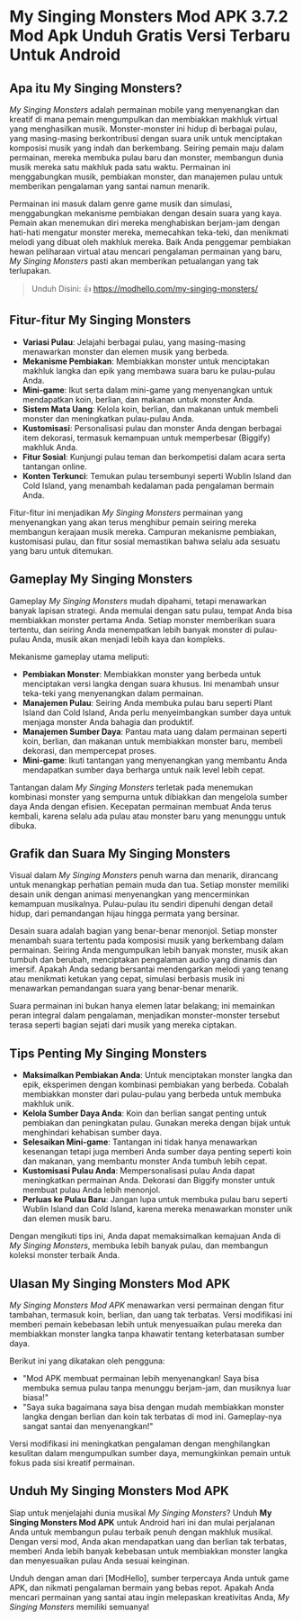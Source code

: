 # My Singing Monsters Mod APK 3.7.2 Mod Apk Unduh Gratis Versi Terbaru Untuk Android 

## Apa itu My Singing Monsters?

*My Singing Monsters* adalah permainan mobile yang menyenangkan dan kreatif di mana pemain mengumpulkan dan membiakkan makhluk virtual yang menghasilkan musik. Monster-monster ini hidup di berbagai pulau, yang masing-masing berkontribusi dengan suara unik untuk menciptakan komposisi musik yang indah dan berkembang. Seiring pemain maju dalam permainan, mereka membuka pulau baru dan monster, membangun dunia musik mereka satu makhluk pada satu waktu. Permainan ini menggabungkan musik, pembiakan monster, dan manajemen pulau untuk memberikan pengalaman yang santai namun menarik.

Permainan ini masuk dalam genre game musik dan simulasi, menggabungkan mekanisme pembiakan dengan desain suara yang kaya. Pemain akan menemukan diri mereka menghabiskan berjam-jam dengan hati-hati mengatur monster mereka, memecahkan teka-teki, dan menikmati melodi yang dibuat oleh makhluk mereka. Baik Anda penggemar pembiakan hewan peliharaan virtual atau mencari pengalaman permainan yang baru, *My Singing Monsters* pasti akan memberikan petualangan yang tak terlupakan.

>Unduh Disini: 👍 https://modhello.com/my-singing-monsters/

## Fitur-fitur My Singing Monsters

- **Variasi Pulau**: Jelajahi berbagai pulau, yang masing-masing menawarkan monster dan elemen musik yang berbeda.
- **Mekanisme Pembiakan**: Membiakkan monster untuk menciptakan makhluk langka dan epik yang membawa suara baru ke pulau-pulau Anda.
- **Mini-game**: Ikut serta dalam mini-game yang menyenangkan untuk mendapatkan koin, berlian, dan makanan untuk monster Anda.
- **Sistem Mata Uang**: Kelola koin, berlian, dan makanan untuk membeli monster dan meningkatkan pulau-pulau Anda.
- **Kustomisasi**: Personalisasi pulau dan monster Anda dengan berbagai item dekorasi, termasuk kemampuan untuk memperbesar (Biggify) makhluk Anda.
- **Fitur Sosial**: Kunjungi pulau teman dan berkompetisi dalam acara serta tantangan online.
- **Konten Terkunci**: Temukan pulau tersembunyi seperti Wublin Island dan Cold Island, yang menambah kedalaman pada pengalaman bermain Anda.

Fitur-fitur ini menjadikan *My Singing Monsters* permainan yang menyenangkan yang akan terus menghibur pemain seiring mereka membangun kerajaan musik mereka. Campuran mekanisme pembiakan, kustomisasi pulau, dan fitur sosial memastikan bahwa selalu ada sesuatu yang baru untuk ditemukan.

## Gameplay My Singing Monsters

Gameplay *My Singing Monsters* mudah dipahami, tetapi menawarkan banyak lapisan strategi. Anda memulai dengan satu pulau, tempat Anda bisa membiakkan monster pertama Anda. Setiap monster memberikan suara tertentu, dan seiring Anda menempatkan lebih banyak monster di pulau-pulau Anda, musik akan menjadi lebih kaya dan kompleks.

Mekanisme gameplay utama meliputi:
- **Pembiakan Monster**: Membiakkan monster yang berbeda untuk menciptakan versi langka dengan suara khusus. Ini menambah unsur teka-teki yang menyenangkan dalam permainan.
- **Manajemen Pulau**: Seiring Anda membuka pulau baru seperti Plant Island dan Cold Island, Anda perlu menyeimbangkan sumber daya untuk menjaga monster Anda bahagia dan produktif.
- **Manajemen Sumber Daya**: Pantau mata uang dalam permainan seperti koin, berlian, dan makanan untuk membiakkan monster baru, membeli dekorasi, dan mempercepat proses.
- **Mini-game**: Ikuti tantangan yang menyenangkan yang membantu Anda mendapatkan sumber daya berharga untuk naik level lebih cepat.

Tantangan dalam *My Singing Monsters* terletak pada menemukan kombinasi monster yang sempurna untuk dibiakkan dan mengelola sumber daya Anda dengan efisien. Kecepatan permainan membuat Anda terus kembali, karena selalu ada pulau atau monster baru yang menunggu untuk dibuka.

## Grafik dan Suara My Singing Monsters

Visual dalam *My Singing Monsters* penuh warna dan menarik, dirancang untuk menangkap perhatian pemain muda dan tua. Setiap monster memiliki desain unik dengan animasi menyenangkan yang mencerminkan kemampuan musikalnya. Pulau-pulau itu sendiri dipenuhi dengan detail hidup, dari pemandangan hijau hingga permata yang bersinar.

Desain suara adalah bagian yang benar-benar menonjol. Setiap monster menambah suara tertentu pada komposisi musik yang berkembang dalam permainan. Seiring Anda mengumpulkan lebih banyak monster, musik akan tumbuh dan berubah, menciptakan pengalaman audio yang dinamis dan imersif. Apakah Anda sedang bersantai mendengarkan melodi yang tenang atau menikmati ketukan yang cepat, simulasi berbasis musik ini menawarkan pemandangan suara yang benar-benar menarik.

Suara permainan ini bukan hanya elemen latar belakang; ini memainkan peran integral dalam pengalaman, menjadikan monster-monster tersebut terasa seperti bagian sejati dari musik yang mereka ciptakan.

## Tips Penting My Singing Monsters

- **Maksimalkan Pembiakan Anda**: Untuk menciptakan monster langka dan epik, eksperimen dengan kombinasi pembiakan yang berbeda. Cobalah membiakkan monster dari pulau-pulau yang berbeda untuk membuka makhluk unik.
- **Kelola Sumber Daya Anda**: Koin dan berlian sangat penting untuk pembiakan dan peningkatan pulau. Gunakan mereka dengan bijak untuk menghindari kehabisan sumber daya.
- **Selesaikan Mini-game**: Tantangan ini tidak hanya menawarkan kesenangan tetapi juga memberi Anda sumber daya penting seperti koin dan makanan, yang membantu monster Anda tumbuh lebih cepat.
- **Kustomisasi Pulau Anda**: Mempersonalisasi pulau Anda dapat meningkatkan permainan Anda. Dekorasi dan Biggify monster untuk membuat pulau Anda lebih menonjol.
- **Perluas ke Pulau Baru**: Jangan lupa untuk membuka pulau baru seperti Wublin Island dan Cold Island, karena mereka menawarkan monster unik dan elemen musik baru.

Dengan mengikuti tips ini, Anda dapat memaksimalkan kemajuan Anda di *My Singing Monsters*, membuka lebih banyak pulau, dan membangun koleksi monster terbaik Anda.

## Ulasan My Singing Monsters Mod APK

*My Singing Monsters Mod APK* menawarkan versi permainan dengan fitur tambahan, termasuk koin, berlian, dan uang tak terbatas. Versi modifikasi ini memberi pemain kebebasan lebih untuk menyesuaikan pulau mereka dan membiakkan monster langka tanpa khawatir tentang keterbatasan sumber daya.

Berikut ini yang dikatakan oleh pengguna:
- "Mod APK membuat permainan lebih menyenangkan! Saya bisa membuka semua pulau tanpa menunggu berjam-jam, dan musiknya luar biasa!"
- "Saya suka bagaimana saya bisa dengan mudah membiakkan monster langka dengan berlian dan koin tak terbatas di mod ini. Gameplay-nya sangat santai dan menyenangkan!"

Versi modifikasi ini meningkatkan pengalaman dengan menghilangkan kesulitan dalam mengumpulkan sumber daya, memungkinkan pemain untuk fokus pada sisi kreatif permainan.

## Unduh My Singing Monsters Mod APK

Siap untuk menjelajahi dunia musikal *My Singing Monsters*? Unduh **My Singing Monsters Mod APK** untuk Android hari ini dan mulai perjalanan Anda untuk membangun pulau terbaik penuh dengan makhluk musikal. Dengan versi mod, Anda akan mendapatkan uang dan berlian tak terbatas, memberi Anda lebih banyak kebebasan untuk membiakkan monster langka dan menyesuaikan pulau Anda sesuai keinginan.

Unduh dengan aman dari [ModHello], sumber terpercaya Anda untuk game APK, dan nikmati pengalaman bermain yang bebas repot. Apakah Anda mencari permainan yang santai atau ingin melepaskan kreativitas Anda, *My Singing Monsters* memiliki semuanya!
